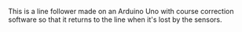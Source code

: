 This is a line follower made on an Arduino Uno with course correction software so that it returns to the line when it's lost by the sensors.
